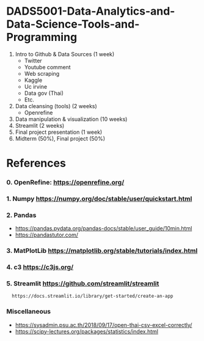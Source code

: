 # DADS5001-Data-Analytics-and-Data-Science-Tools-and-Programming

1. Intro to Github & Data Sources (1 week)
   - Twitter
   - Youtube comment
   - Web scraping
   - Kaggle
   - Uc irvine
   - Data gov (Thai)
   - Etc.
2. Data cleansing (tools) (2 weeks)
   - Openrefine
3. Data manipulation & visualization (10 weeks)
4. Streamlit (2 weeks)
5. Final project presentation (1 week)
6. Midterm (50%), Final project (50%)

# References
### 0. OpenRefine: https://openrefine.org/
### 1. Numpy https://numpy.org/doc/stable/user/quickstart.html
### 2. Pandas 
- https://pandas.pydata.org/pandas-docs/stable/user_guide/10min.html
- https://pandastutor.com/
### 3. MatPlotLib https://matplotlib.org/stable/tutorials/index.html
### 4. c3 https://c3js.org/
### 5. Streamlit https://github.com/streamlit/streamlit
      https://docs.streamlit.io/library/get-started/create-an-app

### Miscellaneous
- https://sysadmin.psu.ac.th/2018/09/17/open-thai-csv-excel-correctly/
- https://scipy-lectures.org/packages/statistics/index.html
